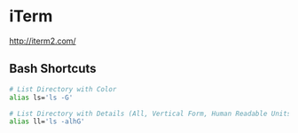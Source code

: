 # iTerm

http://iterm2.com/

## Bash Shortcuts

```bash
# List Directory with Color
alias ls='ls -G'
```

```bash
# List Directory with Details (All, Vertical Form, Human Readable Units, Color)
alias ll='ls -alhG'
```
